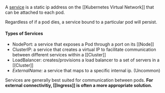 A [service](https://kubernetes.io/docs/concepts/services-networking/service/) is a static ip address on the [[Kubernetes Virtual Network]] that can be attached to each pod.

Regardless of if a pod dies, a service bound to a particular pod will persist.

#### Types of Services
- NodePort: a service that exposes a Pod through a port on its [[Node]]
- ClusterIP: a service that creates a virtual IP to facilitate communication between different services within a [[Cluster]]
- LoadBalancer: creates/provisions a load balancer to a set of servers in a [[Cluster]]
- *ExternalName:* a service that maps to a specific internal ip. (Uncommon)


Services are generally best suited for communication between pods.
**For external connectivitiy, [[Ingress]] is often a more appropriate solution.**

